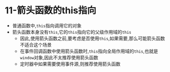 # 11-箭头函数的this指向

- 普通函数中,`this`指向调用它的对象
- 箭头函数本身没有`this`,它的`this`指向它的父级作用域的`this`
  - 因此,使用箭头函数之前,要考虑是否使用`this`,如果需要,那么可能箭头函数不适合这个场景
  - 在事件回调函数中使用箭头函数时,`this`指向全局作用域的`this`,也就是`window`对象,因此不太推荐使用箭头函数
  - 定时器中如果需要使用事件源,则推荐使用箭头函数